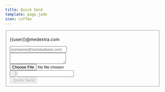 ```yaml
---
title: Quick Send
template: page.jade
icon: coffee
---
```




<form class="ink-form" ng-controller="quick-send" >
    <fieldset>
        <div class="control-group">
            <div class="control-group large-80 push-center">
            <span class="control large-35">
                <p>{{user}}@medextra.com</p>
            </span>
            <span class="large-10 push-center">
            <span class="icon-long-arrow-right"></span>
            </span>
            <span class="control large-35 push-right">
              <input id="message-recipient" type="email" placeholder="someone@somewhere.com" ng-model="message.recipient" ng-change="premature-p()" >
            </span>
            </div>
            <div class="control large-80 push-center vertical-space">
              <textarea id="message-text" ng-model="message.text" ng-change="premature-p()"></textarea>
            </div>
            <div class="control-group large-80 push-center">
              <div class="control-group large-40 push-left">
                <div class="control">
                    <input id="file-data" type="file" accept="*" ng-model="file.data" />
                </div>
                <div class="control prepend-button">
                  <button class="ink-button" ng-click='pwgen()'><i class="icon-gear"></i>&nbsp;<i class="icon-key"></i></button>
                  <span><input id="file-password" type="text" ng-model="file.password" ></span>
                </div>
              </div>
              <div class="control large-40 push-right vertical-space">
                <button id="send" class="ink-button green push-right" ng-click="send()" ng-disabled="premature" disabled><i class="icon-coffee"></i>&nbsp;Quick Send</button>
              </div>
            </div>
        </div>
    </fieldset>
</form>
